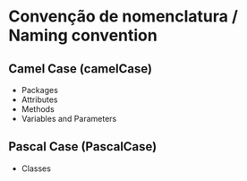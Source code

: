 # Convenção de nomenclatura / Naming convention

## Camel Case (camelCase)
- Packages
- Attributes
- Methods
- Variables and Parameters

## Pascal Case (PascalCase)
- Classes

